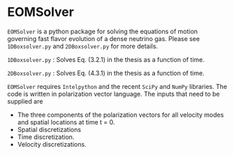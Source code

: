# EOMSolver
`EOMSolver` is a python package for solving the equations of motion governing fast flavor evolution of a dense neutrino gas. Please see `1DBoxsolver.py` and `2DBoxsolver.py` for more details.

`1DBoxsolver.py` : Solves Eq. (3.2.1) in the thesis as a function of time. 

`2DBoxsolver.py` : Solves Eq. (4.3.1) in the thesis as a function of time. 

`EOMSolver` requires `Intelpython` and the recent `SciPy` and `NumPy` libraries. The code is written in polarization vector language. The inputs that need to be supplied are 
- The three components of the polarization vectors for all velocity modes and spatial locations at time t = 0. 
- Spatial discretizations
- Time discretization.
- Velocity discretizations. 


